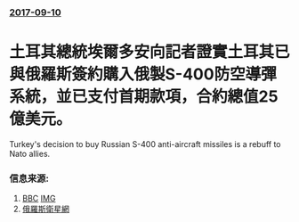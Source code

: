 ### [2017-09-10](/news/2017/09/10/index.md)

##### 
# 土耳其總統埃爾多安向記者證實土耳其已與俄羅斯簽約購入俄製S-400防空導彈系統，並已支付首期款項，合約總值25億美元。 

Turkey's decision to buy Russian S-400 anti-aircraft missiles is a rebuff to Nato allies.


### 信息来源:

1. [BBC](http://www.bbc.com/news/world-europe-41237812) [IMG](https://ichef.bbci.co.uk/news/1024/branded_news/106CC/production/_97767276_russ400afpdec15syrhm.jpg)
2. [俄羅斯衛星網](http://sputniknews.cn/military/201709121023577280/)
